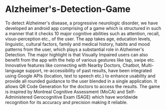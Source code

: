 # Alzheimer's-Detection-Game
To detect Alzheimer's disease, a progressive neurologic disorder, we have developed an android app comprising of a game which is structured in such a manner that it checks 10 major cognitive abilities such as attention, recall, visuo-perception etc., of the user. The app takes age, education levels, linguistic, cultural factors, family and medical history, habits and mood patterns from the user, which  plays a substantial role in Alzheimer's Detection.
The major highlight is that Visually Impaired users can also benefit from the app with the help of various gestures like tap, swipe etc.
Innovative features like connecting with Nearby Doctors, Chatbot, Multi-language support, re-accessibility of past results, have been integrated using Google APIs (location, text to speech etc.) to enhance usability and provide all rounded guidance to the user blended in a single application. It allows QR Code Generation for the doctors to access the results.
The game is inspired by Montreal Cognitive Assessment (MoCA) and Self-Administered Gerocognitive Exam (SAGE) which have worldwide recognition for its accuracy and precision making it reliable. 


